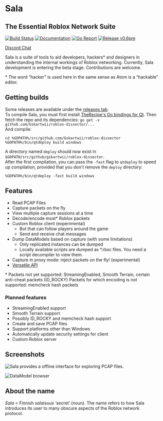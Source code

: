 # Sala
## The Essential Roblox Network Suite

[![Build Status](https://travis-ci.org/Gskartwii/roblox-dissector.svg?branch=master)](https://travis-ci.org/Gskartwii/roblox-dissector)
[![Documentation](https://godoc.org/github.com/Gskartwii/roblox-dissector?status.svg)](https://godoc.org/github.com/Gskartwii/roblox-dissector)
[![Go Report](https://goreportcard.com/badge/github.com/Gskartwii/roblox-dissector)](https://goreportcard.com/report/github.com/Gskartwii/roblox-dissector)
[![Release v0.6pre](https://img.shields.io/badge/release-v0.6pre-blue.svg)](https://github.com/Gskartwii/roblox-dissector/releases)

[Discord Chat](https://discord.gg/zPbprKb)

Sala is a suite of tools to aid developers, hackers\* and designers in understanding the internal workings of Roblox networking. Currently, Sala development is entering the beta stage. Contributions are welcome.

\* The word “hacker” is used here in the same sense as Atom is a “hackable” editor.

## Getting builds
Some releases are available under the [releases tab](https://github.com/Gskartwii/roblox-dissector/releases).  
To compile Sala, you must first install [TheRecipe's Go bindings for Qt](https://github.com/therecipe/qt). 
Then fetch the repo and its dependencies: `go get -v github.com/Gskartwii/roblox-dissector/...`  
And compile: 

```
cd %GOPATH%/src/github.com/Gskartwii/roblox-dissector
%GOPATH%/bin/qtdeploy build windows
```

A directory named `deploy` should now exist in `$GOPATH/src/github/gskartwii/roblox-dissector`.  
After the first compilation, you can pass the `-fast` flag to `qtdeploy` to speed up compilation, provided that you don't remove the `deploy` directory:

```
%GOPATH%/bin/qtdeploy -fast build windows
```

## Features
* Read PCAP Files
* Capture packets on the fly
* View multiple capture sessions at a time
* Decode/encode most\* Roblox packets
* Custom Roblox client (experimental)
    - Bot that can follow players around the game
    - Send and receive chat messages
* Dump DataModels based on capture (with some limitations)
    - Only replicated instances can be dumped
    - Locally available scripts are dumped as *.rbxc files. You need a script decompiler to view them.
* Capture in proxy mode: inject packets on the fly! (experimental)
* [Versatile API](https://godoc.org/github.com/Gskartwii/roblox-dissector/peer)

\* Packets not yet supported: StreamingEnabled, Smooth Terrain, certain anti-cheat packets (ID_ROCKY)
Packets for which encoding is not supported: memcheck hash packets

### Planned features
* StreamingEnabled support
* Smooth Terrain support
* Possibly ID_ROCKY and memcheck hash support
* Create and save PCAP files
* Support platforms other than Windows
* Automatically update security settings for client
* Custom Roblox server

## Screenshots
![Sala provides a offline interface for exploring PCAP files.](https://user-images.githubusercontent.com/6651822/55480485-0fc92880-5629-11e9-93eb-8431f85dd793.png)

![DataModel browser](https://user-images.githubusercontent.com/6651822/55480533-35563200-5629-11e9-9b7d-b5ed892a2ff0.png)

## About the name
_Sala_ < Finnish _salaisuus_ ‘secret’ (noun). The name refers to how Sala introduces its user to many obscure aspects of the Roblox network protocol.
